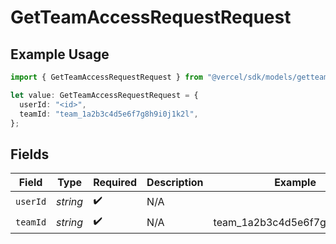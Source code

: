 # GetTeamAccessRequestRequest

## Example Usage

```typescript
import { GetTeamAccessRequestRequest } from "@vercel/sdk/models/getteamaccessrequestop.js";

let value: GetTeamAccessRequestRequest = {
  userId: "<id>",
  teamId: "team_1a2b3c4d5e6f7g8h9i0j1k2l",
};
```

## Fields

| Field                         | Type                          | Required                      | Description                   | Example                       |
| ----------------------------- | ----------------------------- | ----------------------------- | ----------------------------- | ----------------------------- |
| `userId`                      | *string*                      | :heavy_check_mark:            | N/A                           |                               |
| `teamId`                      | *string*                      | :heavy_check_mark:            | N/A                           | team_1a2b3c4d5e6f7g8h9i0j1k2l |